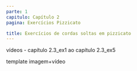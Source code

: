 ```yaml
---
parte: 1
capitulo: Capítulo 2
pagina: Exercícios Pizzicato

title: Exercícios de cordas soltas em pizzicato
---
```


vídeos - capítulo 2.3_ex1 ao capítulo 2.3_ex5

template  imagem+vídeo
